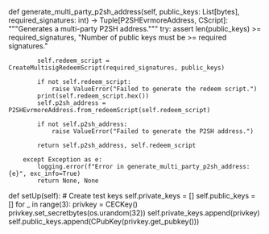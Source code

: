 def generate_multi_party_p2sh_address(self, public_keys: List[bytes], required_signatures: int) -> Tuple[P2SHEvrmoreAddress, CScript]:
        """Generates a multi-party P2SH address."""
        try:
            assert len(public_keys) >= required_signatures, "Number of public keys must be >= required signatures."

            self.redeem_script = CreateMultisigRedeemScript(required_signatures, public_keys)

            if not self.redeem_script:
                raise ValueError("Failed to generate the redeem script.")
            print(self.redeem_script.hex())
            self.p2sh_address = P2SHEvrmoreAddress.from_redeemScript(self.redeem_script)

            if not self.p2sh_address:
                raise ValueError("Failed to generate the P2SH address.")

            return self.p2sh_address, self.redeem_script

        except Exception as e:
            logging.error(f"Error in generate_multi_party_p2sh_address: {e}", exc_info=True)
            return None, None

def setUp(self):
        # Create test keys
        self.private_keys = []
        self.public_keys = []
        for _ in range(3):
            privkey = CECKey()
            privkey.set_secretbytes(os.urandom(32))
            self.private_keys.append(privkey)
            self.public_keys.append(CPubKey(privkey.get_pubkey()))


